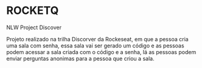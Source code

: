 # ROCKETQ
NLW Project Discover

Projeto realizado na trilha Discorver da Rockeseat, em que a pessoa cria uma sala com senha, essa sala vai ser gerado um código e as pessoas podem acessar a sala criada com o 
código e a senha, lá as pessoas podem enviar perguntas anonimas para a pessoa que criou a sala.
